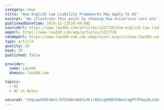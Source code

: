 ```yaml
---
category: news
title: "How English Law Liability Frameworks May Apply To AI"
excerpt: "We illustrate this point by showing how driverless cars are likely to trigger different liability considerations ... At the EU level (and as part of a regulatory roadmap for artificial intelligence in Europe): Following the completion of a public consultation, the European Commission is due to publish a report and guidance on the PLD with ..."
publishedDateTime: 2019-12-13T20:49:00Z
sourceUrl: https://www.law360.com/articles/1227726/how-english-law-liability-frameworks-may-apply-to-ai
ampUrl: https://www.law360.com/amp/articles/1227726
cdnAmpUrl: https://www-law360-com.cdn.ampproject.org/c/s/www.law360.com/amp/articles/1227726
type: article
quality: 39
heat: 39
published: false

provider:
  name: Law360
  domain: law360.com

topics:
  - AI
  - AI in Autos

secured: "vXyLqwSVNl4dnl/hf53VB+aBI5LXFilAD2iq899b7hNxwlagPT7FUwy4LztAn/hT2wnxwvla6kuiB94+x4q69avmdRHjxQ5/ut4705JdjRiolF3SZWspIDcia/ZFXfvtuBddlCcmWmNnrkhRwlVNAO/Uiq3sRwOtOy9f5WvR6aImMWV+XaE2W6SG6USCRvkhCxbkTEWIxlQQEZpZpUX91WAL+mVE1Kw5CWLP7Trf+TcvrRfXdM0VXHIbfVzDV+K6JGFUtpiQ2wKVofX5/0+eIQ==;Pzr7s3UEWPs0m+7ecyWmQA=="
---
```


